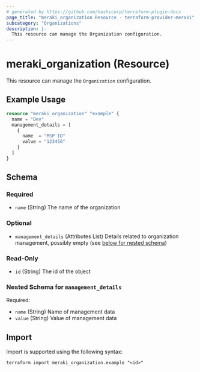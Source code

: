 ```yaml
---
# generated by https://github.com/hashicorp/terraform-plugin-docs
page_title: "meraki_organization Resource - terraform-provider-meraki"
subcategory: "Organizations"
description: |-
  This resource can manage the Organization configuration.
---
```


# meraki_organization (Resource)

This resource can manage the `Organization` configuration.

## Example Usage

```terraform
resource "meraki_organization" "example" {
  name = "Dev"
  management_details = [
    {
      name  = "MSP ID"
      value = "123456"
    }
  ]
}
```

<!-- schema generated by tfplugindocs -->
## Schema

### Required

- `name` (String) The name of the organization

### Optional

- `management_details` (Attributes List) Details related to organization management, possibly empty (see [below for nested schema](#nestedatt--management_details))

### Read-Only

- `id` (String) The id of the object

<a id="nestedatt--management_details"></a>
### Nested Schema for `management_details`

Required:

- `name` (String) Name of management data
- `value` (String) Value of management data

## Import

Import is supported using the following syntax:

```shell
terraform import meraki_organization.example "<id>"
```
